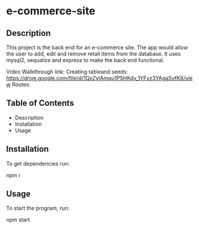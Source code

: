 # e-commerce-site

## Description

This project is the back end for an e-commerce site. The app would allow the user to add, edit and remove retail items from the database. It uses mysql2, sequalize and express to make the back end functional.

Video Walkthrough link:
Creating tableand seeds: https://drive.google.com/file/d/1QxZylAmqu1P5HKdy_1YFvz3YAgaSvfK8/view
Routes:

## Table of Contents

- Description
- Installation
- Usage

## Installation

To get dependencies run:

npm i

## Usage

To start the program, run:

npm start
